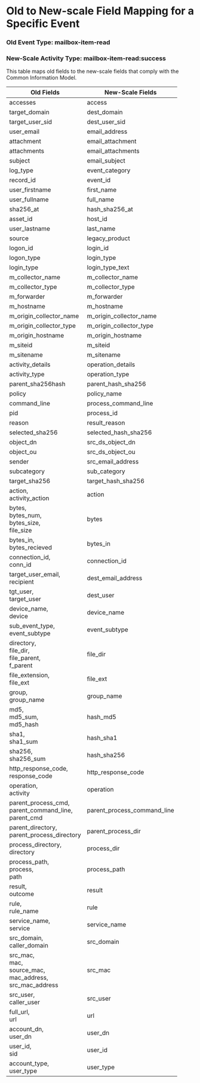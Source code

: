 Old to New-scale Field Mapping for a Specific Event
===================================================

### Old Event Type: mailbox-item-read
### New-Scale Activity Type: mailbox-item-read:success

This table maps old fields to the new-scale fields that comply with the Common Information Model.

| Old Fields                                                         | New-Scale Fields            |
| ------------------------------------------------------------------ | --------------------------- |
| accesses                                                           | access                      |
| target_domain                                                      | dest_domain                 |
| target_user_sid                                                    | dest_user_sid               |
| user_email                                                         | email_address               |
| attachment                                                         | email_attachment            |
| attachments                                                        | email_attachments           |
| subject                                                            | email_subject               |
| log_type                                                           | event_category              |
| record_id                                                          | event_id                    |
| user_firstname                                                     | first_name                  |
| user_fullname                                                      | full_name                   |
| sha256_at                                                          | hash_sha256_at              |
| asset_id                                                           | host_id                     |
| user_lastname                                                      | last_name                   |
| source                                                             | legacy_product              |
| logon_id                                                           | login_id                    |
| logon_type                                                         | login_type                  |
| login_type                                                         | login_type_text             |
| m_collector_name                                                   | m_collector_name            |
| m_collector_type                                                   | m_collector_type            |
| m_forwarder                                                        | m_forwarder                 |
| m_hostname                                                         | m_hostname                  |
| m_origin_collector_name                                            | m_origin_collector_name     |
| m_origin_collector_type                                            | m_origin_collector_type     |
| m_origin_hostname                                                  | m_origin_hostname           |
| m_siteid                                                           | m_siteid                    |
| m_sitename                                                         | m_sitename                  |
| activity_details                                                   | operation_details           |
| activity_type                                                      | operation_type              |
| parent_sha256hash                                                  | parent_hash_sha256          |
| policy                                                             | policy_name                 |
| command_line                                                       | process_command_line        |
| pid                                                                | process_id                  |
| reason                                                             | result_reason               |
| selected_sha256                                                    | selected_hash_sha256        |
| object_dn                                                          | src_ds_object_dn            |
| object_ou                                                          | src_ds_object_ou            |
| sender                                                             | src_email_address           |
| subcategory                                                        | sub_category                |
| target_sha256                                                      | target_hash_sha256          |
| action,<br>activity_action                                         | action                      |
| bytes,<br>bytes_num,<br>bytes_size,<br>file_size                   | bytes                       |
| bytes_in,<br>bytes_recieved                                        | bytes_in                    |
| connection_id,<br>conn_id                                          | connection_id               |
| target_user_email,<br>recipient                                    | dest_email_address          |
| tgt_user,<br>target_user                                           | dest_user                   |
| device_name,<br>device                                             | device_name                 |
| sub_event_type,<br>event_subtype                                   | event_subtype               |
| directory,<br>file_dir,<br>file_parent,<br>f_parent                | file_dir                    |
| file_extension,<br>file_ext                                        | file_ext                    |
| group,<br>group_name                                               | group_name                  |
| md5,<br>md5_sum,<br>md5_hash                                       | hash_md5                    |
| sha1,<br>sha1_sum                                                  | hash_sha1                   |
| sha256,<br>sha256_sum                                              | hash_sha256                 |
| http_response_code,<br>response_code                               | http_response_code          |
| operation,<br>activity                                             | operation                   |
| parent_process_cmd,<br>parent_command_line,<br>parent_cmd          | parent_process_command_line |
| parent_directory,<br>parent_process_directory                      | parent_process_dir          |
| process_directory,<br>directory                                    | process_dir                 |
| process_path,<br>process,<br>path                                  | process_path                |
| result,<br>outcome                                                 | result                      |
| rule,<br>rule_name                                                 | rule                        |
| service_name,<br>service                                           | service_name                |
| src_domain,<br>caller_domain                                       | src_domain                  |
| src_mac,<br>mac,<br>source_mac,<br>mac_address,<br>src_mac_address | src_mac                     |
| src_user,<br>caller_user                                           | src_user                    |
| full_url,<br>url                                                   | url                         |
| account_dn,<br>user_dn                                             | user_dn                     |
| user_id,<br>sid                                                    | user_id                     |
| account_type,<br>user_type                                         | user_type                   |